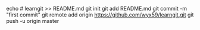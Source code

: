 echo # learngit >> README.md
git init
git add README.md
git commit -m "first commit"
git remote add origin https://github.com/wyx59/learngit.git
git push -u origin master
